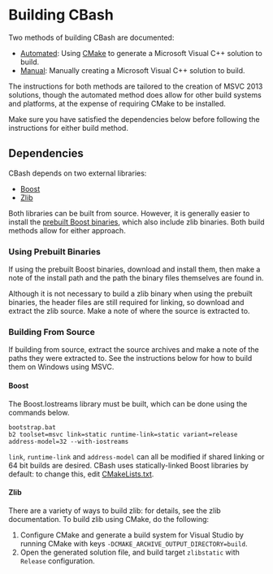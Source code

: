 # Building CBash

Two methods of building CBash are documented:

* [Automated](BUILD.CMAKE.md): Using [CMake](http://cmake.org) to generate a Microsoft Visual C++ solution to build.
* [Manual](BUILD.MANUAL.md): Manually creating a Microsoft Visual C++ solution to build.

The instructions for both methods are tailored to the creation of MSVC 2013 solutions, though the automated method does allow for other build systems and platforms, at the expense of requiring CMake to be installed.

Make sure you have satisfied the dependencies below before following the instructions for either build method.

## Dependencies

CBash depends on two external libraries:

* [Boost](http://www.boost.org)
* [Zlib](http://zlib.net)

Both libraries can be built from source. However, it is generally easier to install the [prebuilt Boost binaries](http://sourceforge.net/projects/boost/files/boost-binaries/), which also include zlib binaries. Both build methods allow for either approach.

### Using Prebuilt Binaries

If using the prebuilt Boost binaries, download and install them, then make a note of the install path and the path the binary files themselves are found in.

Although it is not necessary to build a zlib binary when using the prebuilt binaries, the header files are still required for linking, so download and extract the zlib source. Make a note of where the source is extracted to.

### Building From Source

If building from source, extract the source archives and make a note of the paths they were extracted to. See the instructions below for how to build them on Windows using MSVC.

#### Boost

The Boost.Iostreams library must be built, which can be done using the commands below.

```
bootstrap.bat
b2 toolset=msvc link=static runtime-link=static variant=release address-model=32 --with-iostreams
```

`link`, `runtime-link` and `address-model` can all be modified if shared linking or 64 bit builds are desired. CBash uses statically-linked Boost libraries by default: to change this, edit [CMakeLists.txt](../CMakeLists.txt).

#### Zlib

There are a variety of ways to build zlib: for details, see the zlib documentation. To build zlib using CMake, do the following:

1. Configure CMake and generate a build system for Visual Studio by running CMake with keys `-DCMAKE_ARCHIVE_OUTPUT_DIRECTORY=build`.
2. Open the generated solution file, and build target `zlibstatic` with `Release` configuration.
